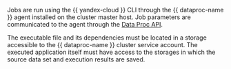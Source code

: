 Jobs are run using the {{ yandex-cloud }} CLI through the {{ dataproc-name }} agent installed on the cluster master host. Job parameters are communicated to the agent through the [Data Proc API](../../data-proc/api-ref/Job/index.md).

The executable file and its dependencies must be located in a storage accessible to the {{ dataproc-name }} cluster service account. The executed application itself must have access to the storages in which the source data set and execution results are saved.
